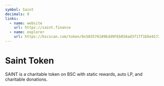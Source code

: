 ```yaml
---
symbol: Saint
decimals: 9
links:
  - name: website
    url: https://saint.finance
  - name: explorer
    url: https://bscscan.com/token/0x503576189Edd9FEb058ad3f17f1E6e9172A11D75
---
```


# Saint Token

SAINT is a charitable token on BSC with static rewards, auto LP, and charitable donations.

